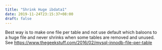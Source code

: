 ```yaml
---
title: "Shrink Huge ibdata1"
date: 2019-11-24T23:15:37+08:00
draft: false
---
```


Best way is to make one file per table and not use default which baloons to a huge file and never shrinks when some tables are removed and unused.
See https://www.thegeekstuff.com/2016/02/mysql-innodb-file-per-table
